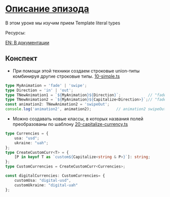 # [Описание эпизода](https://campfire-school.com/courses/polnyy-kurs-po-typescript-react/episode/71)

В этом уроке мы изучим прием Template literal types

Ресурсы:

[EN: В документации](https://www.typescriptlang.org/docs/handbook/2/template-literal-types.html)

## Конспект

* При помощи этой техники создаем строковые union-типы комбинируя другие строковые типы.
  [10-simple.ts](10-simple.ts)
```typescript
type MyAnimation = 'fade' | 'swipe';
type Direction = 'in' | 'out';
type TNewAnimation1 = `${MyAnimation}${Direction}`;            // "fadein" | "fadeout" | "swipein" | "swipeout"
type TNewAnimation2 = `${MyAnimation}${Capitalize<Direction>}`;// "fadeIn" | "swipeIn" | "fadeOut" | "swipeOut"
const animation2: TNewAnimation2 = 'swipeOut';
console.log('animation2', animation2);           // animation2 swipeOut
```

* Можно создавать новые классы, в которых названия полей преобразованы по шаблону
  [20-capitalize-currency.ts](20-capitalize-currency.ts)
```typescript
type Currencies = {
    usa: "usd";
    ukraine: "uah";
};
type CreateCustomCurr<T> = {
    [P in keyof T as `custom${Capitalize<string & P>}`]: string;
};
type CustomCurrencies = CreateCustomCurr<Currencies>;

const digitalCurrencies: CustomCurrencies= {
    customUsa: "digital-usd",
    customUkraine: "digital-uah"
};
```